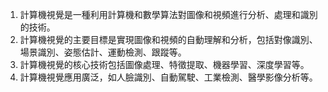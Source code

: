1. 計算機視覺是一種利用計算機和數學算法對圖像和視頻進行分析、處理和識別的技術。
2. 計算機視覺的主要目標是實現圖像和視頻的自動理解和分析，包括對像識別、場景識別、姿態估計、運動檢測、跟蹤等。
3. 計算機視覺的核心技術包括圖像處理、特徵提取、機器學習、深度學習等。
4. 計算機視覺應用廣泛，如人臉識別、自動駕駛、工業檢測、醫學影像分析等。